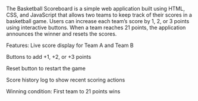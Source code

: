The Basketball Scoreboard is a simple web application built using HTML, CSS, and JavaScript that allows two teams to 
keep track of their scores in a basketball game. Users can increase each team’s score by 1, 2, or 3 points 
using interactive buttons. When a team reaches 21 points, the application announces the winner and resets the scores.


Features:
Live score display for Team A and Team B

Buttons to add +1, +2, or +3 points

Reset button to restart the game

Score history log to show recent scoring actions

Winning condition: First team to 21 points wins
